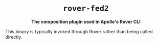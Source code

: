 <div align="center">
  <h1><code>rover-fed2</code></h1>

  <p>
    <strong>The composition plugin used in Apollo's Rover CLI</strong>
  </p>
</div>

This binary is typically invoked through Rover rather than being called directly.
